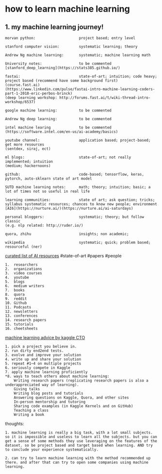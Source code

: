 # how to learn machine learning

## 1. my machine learning journey!

```
morvan python:                    project based; entry level

stanford computer vision:         systematic learning; theory

Andrew Ng machine learning:       systematic; machine learning math

University notes:                 to be commented
[stanford_deep_learning](https://stats385.github.io/)

fastai:                           state-of-art; intuition; code heavy; project based (recommend have some background first)
(course.fast.ai)
(https://www.linkedin.com/pulse/fastai-intro-machine-learning-coders-part-1-2018-eric-perbos-brinck)
(deep learning workshop: http://forums.fast.ai/t/wiki-thread-intro-workshop/6537)

google machine learning:          to be commented

Andrew Ng deep learning:          to be commented

intel machine learing             to be commented
(https://software.intel.com/en-us/ai-academy/basics)

youtube channel:                  application based; project-based; get more resources
(sentdex, siraj, ect)                  

ml blogs:                         state-of-art; not really implemented; intuition
(medium; hackernoons)

github:                           code-based; tensorflow, keras, pytorch, auto-sklearn state of art model

SUTD machine learning notes:      math; theory; intuition; basic; a lot of times not so useful in real life

learning communities:             state of art; ask question; tricks; syllabus systematic resources; chances to know new people; environment
[AI6](https://nurture.ai/)(https://nurture.ai/ai-saturdays)

personal bloggers:                systematic; theory; but follow classic
(e.g. nlp related: http://ruder.io/)

quora, zhihu                      insights; non academic;

wikipedia                         systematic; quick; problem based; resourceful (ner)
```


[curated list of AI resources](https://medium.com/machine-learning-in-practice/my-curated-list-of-ai-and-machine-learning-resources-from-around-the-web-9a97823b8524) #state-of-art #papers #people
```
1.  researchers
2.  organizations
3.  video courses
4.  youtube
5.  blogs
6.  medium writers
7.  books
8.  quora
9.  reddit
10. Github
11. Podcasts
12. newsletters
13. conferences
14. research papers
15. tutorials
16. cheetsheets
```


[machine learning advice by kaggle CTO](http://blog.kaggle.com/2017/04/17/the-best-sources-to-study-machine-learning-and-ai-with-ben-hamner-kaggle-cto/)
```
1. pick a project you believe in.
2. run dirty end2end tests.
3. evolve and improve your solution
4. write up and share your solution
5. repeat #1~4 on multiple projects
6. seriously compete in Kaggle
7. apply machine learning proficiently
*8. ways to teach others about machine learning:
    Writing research papers (replicating research papers is also a underappreciated way of learning).
    Giving talks
    Writing blog posts and tutorials
    Answering questions on Kaggle, Quora, and other sites
    In-person mentorship and tutoring
    Sharing code examples (in Kaggle Kernels and on GitHub)
    Teaching a class
    Writing a book
```
thoughts:
    
    1. machine learning is really a big task, with a lot small subjects. so it is impossible and useless to learn all the subjects. but you can get a sense of some methods they use leveraging on the features of the dataset. so be project based and target based when learning. AND try to conclude your experience systematically.
    
    2. can try to learn machine learning with the method recommended up there. and after that can try to open some companies using machine learning.

